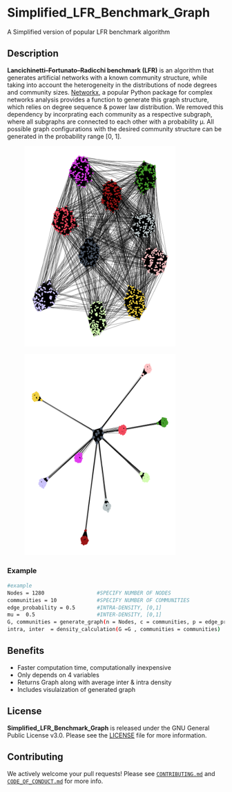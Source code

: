 # Simplified_LFR_Benchmark_Graph
A Simplified version of popular LFR benchmark algorithm

## Description
**Lancichinetti–Fortunato–Radicchi benchmark (LFR)** is an algorithm that generates artificial networks with a known community structure, while taking into account the heterogeneity in the distributions of node degrees and community sizes. [Networkx](https://networkx.org/documentation/stable/reference/generated/networkx.generators.community.LFR_benchmark_graph.html), a popular Python package for complex networks analysis provides a function to generate this graph structure, which relies on degree sequence & power law distribution. We removed this dependency by incorprating each community as a respective subgraph, where all subgraphs are connected to each other with a probability μ. All possible graph configurations with the desired community structure can be generated in the probability range [0, 1].

<div>
  <figure>
    <img src="141e948f-d418-4bec-a4b6-2aef76c561a4.png" width="350" alt="Image 1" />
  </figure>
  <figure>
    <img src="bae87c9f-4c18-4ed9-8541-578482b4f4ca.png" width="350" alt="Image 2" />
  </figure>
</div>

### Example
```bash
#example
Nodes = 1280                 #SPECIFY NUMBER OF NODES
communities = 10             #SPECIFY NUMBER OF COMMUNITIES
edge_probability = 0.5       #INTRA-DENSITY, [0,1]
mu =  0.5                    #INTER-DENSITY, [0,1]
G, communities = generate_graph(n = Nodes, c = communities, p = edge_probability, mu = mu)
intra, inter  = density_calculation(G =G , communities = communities)
```

## Benefits
- Faster computation time, computationally inexpensive
- Only depends on 4 variables
- Returns Graph along with average inter & intra density
- Includes visulaization of generated graph 

## License

**Simplified_LFR_Benchmark_Graph** is released under the GNU General Public License v3.0. Please see the [LICENSE](LICENSE) file for more information.

## Contributing

We actively welcome your pull requests! Please see [`CONTRIBUTING.md`](docs/CONTRIBUTING.md) and [`CODE_OF_CONDUCT.md`](docs/CODE_OF_CONDUCT.md) for more info.
